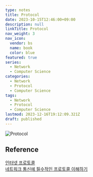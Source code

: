 ```yaml
---
type: notes
title: Protocol
date: 2023-10-15T12:46:00+09:00
description: null
linkTitle: Protocol
nav_weight: 3
nav_icon:
  vendor: bs
  name: book
  color: blue
featured: true
series:
  - Network
  - Computer Science
categories:
  - Network
  - Protocol
  - Computer Science
tags:
  - Network
  - Protocol
  - Computer Science
lastmod: 2023-12-16T19:12:09.321Z
draft: published
---
```


![Protocol](/computer-science/protocol.png#center "http://www.tcpipguide.com/free/t_TCPIPProtocols.htm")

## Reference

[인터넷 프로토콜](https://velog.io/@dkdjsema9808/%EC%9D%B8%ED%84%B0%EB%84%B7-%ED%94%84%EB%A1%9C%ED%86%A0%EC%BD%9C)  
[네트워크 통신에 필수적인 프로토콜 이해하기](https://www.whatap.io/ko/blog/160/index.html)

